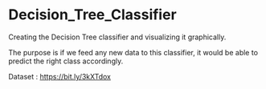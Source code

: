 # Decision_Tree_Classifier

Creating the Decision Tree classifier and visualizing it graphically.

The purpose is if we feed any new data to this classifier, it would be able to predict the right class accordingly.

Dataset : https://bit.ly/3kXTdox
